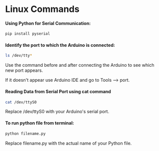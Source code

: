 # Linux Commands

#### Using Python for Serial Communication:
```bash
pip install pyserial
```

#### Identify the port to which the Arduino is connected:
```bash
ls /dev/tty*
```
Use the command before and after connecting the Arduino to see which new port appears.

If it doesn't appear use Arduino IDE and go to Tools --> port.

#### Reading Data from Serial Port using cat command
```bash
cat /dev/ttyS0
```

Replace /dev/ttyS0 with your Arduino's serial port.

#### To run python file from terminal:
```bash
python filename.py
```
Replace filename.py with the actual name of your Python file.



